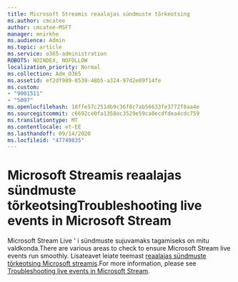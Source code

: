 ```yaml
---
title: Microsoft Streamis reaalajas sündmuste tõrkeotsing
ms.author: cmcatee
author: cmcatee-MSFT
manager: mnirkhe
ms.audience: Admin
ms.topic: article
ms.service: o365-administration
ROBOTS: NOINDEX, NOFOLLOW
localization_priority: Normal
ms.collection: Adm_O365
ms.assetid: ef2df989-8539-48b5-a324-97d2e09f14fe
ms.custom:
- "9001511"
- "5097"
ms.openlocfilehash: 18ffe57c251db9c36f8c7ab56633fe3772f8aa4e
ms.sourcegitcommit: c6692ce0fa1358ec3529e59ca0ecdfdea4cdc759
ms.translationtype: MT
ms.contentlocale: et-EE
ms.lasthandoff: 09/14/2020
ms.locfileid: "47749835"
---
```

# <a name="troubleshooting-live-events-in-microsoft-stream"></a><span data-ttu-id="8faf9-102">Microsoft Streamis reaalajas sündmuste tõrkeotsing</span><span class="sxs-lookup"><span data-stu-id="8faf9-102">Troubleshooting live events in Microsoft Stream</span></span>

<span data-ttu-id="8faf9-103">Microsoft Stream Live ' i sündmuste sujuvamaks tagamiseks on mitu valdkonda.</span><span class="sxs-lookup"><span data-stu-id="8faf9-103">There are various areas to check to ensure Microsoft Stream live events run smoothly.</span></span> <span data-ttu-id="8faf9-104">Lisateavet leiate teemast [reaalajas sündmuste tõrkeotsing Microsoft streamis](https://docs.microsoft.com/stream/live-event-troubleshooting).</span><span class="sxs-lookup"><span data-stu-id="8faf9-104">For more information, please see [Troubleshooting live events in Microsoft Stream](https://docs.microsoft.com/stream/live-event-troubleshooting).</span></span>
